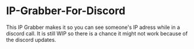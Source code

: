 # IP-Grabber-For-Discord
This IP Grabber makes it so you can see someone's IP adress while in a discord call.
It is still WIP so there is a chance it might not work because of the discord updates.
